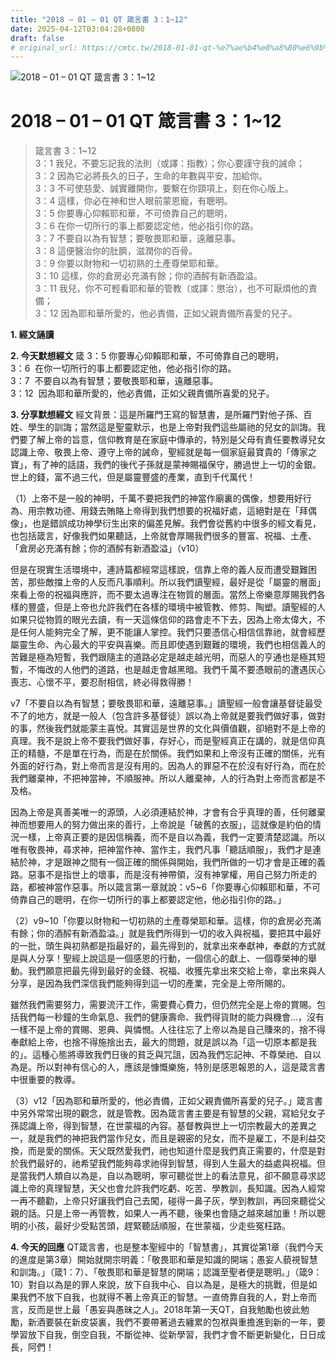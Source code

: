 ```yaml
---
title: "2018 – 01 – 01 QT 箴言書 3：1~12"
date: 2025-04-12T03:04:28+0800
draft: false
# original_url: https://cmtc.tw/2018-01-01-qt-%e7%ae%b4%e8%a8%80%e6%9b%b8-3%ef%bc%9a112
---
```


![2018 – 01 – 01 QT 箴言書 3：1\~12](/images/qt.jpg   "2018 – 01 – 01 QT 箴言書 3：1\~12")

# 2018 – 01 – 01 QT 箴言書 3：1\~12

> 箴言書 3：1\~12  
> 3：1 我兒，不要忘記我的法則（或譯：指教）；你心要謹守我的誡命；  
> 3：2 因為它必將長久的日子，生命的年數與平安，加給你。  
> 3：3 不可使慈愛、誠實離開你，要繫在你頸項上，刻在你心版上。  
> 3：4 這樣，你必在神和世人眼前蒙恩寵，有聰明。  
> 3：5 你要專心仰賴耶和華，不可倚靠自己的聰明，  
> 3：6 在你一切所行的事上都要認定他，他必指引你的路。  
> 3：7 不要自以為有智慧；要敬畏耶和華，遠離惡事。  
> 3：8 這便醫治你的肚臍，滋潤你的百骨。  
> 3：9 你要以財物和一切初熟的土產尊榮耶和華。  
> 3：10 這樣，你的倉房必充滿有餘；你的酒醡有新酒盈溢。  
> 3：11 我兒，你不可輕看耶和華的管教（或譯：懲治），也不可厭煩他的責備；  
> 3：12 因為耶和華所愛的，他必責備，正如父親責備所喜愛的兒子。

**1. 經文誦讀**

**2.  今天默想經文**
箴 3：5 你要專心仰賴耶和華，不可倚靠自己的聰明，  
3：6  在你一切所行的事上都要認定他，他必指引你的路。  
3：7  不要自以為有智慧；要敬畏耶和華，遠離惡事。  
3：12  因為耶和華所愛的，他必責備，正如父親責備所喜愛的兒子。

**3. 分享默想經文**
經文背景：這是所羅門王寫的智慧書，是所羅門對他子孫、百姓、學生的訓誨；當然這是聖靈默示，也是上帝對我們這些屬祂的兒女的訓誨。我們要了解上帝的旨意，信仰教育是在家庭中傳承的，特別是父母有責任要教導兒女認識上帝、敬畏上帝、遵守上帝的誡命，聖經就是每一個家庭最寶貴的「傳家之寶」，有了神的話語，我們的後代子孫就是蒙神賜福保守，勝過世上一切的金銀。世上的錢，富不過三代，但是屬靈豐盛的產業，直到千代萬代！

（1）上帝不是一般的神明，千萬不要把我們的神當作廟裏的偶像，想要用好行為、用宗教功德、用錢去賄賂上帝得到我們想要的祝福好處，這絕對是在「拜偶像」，也是錯誤成功神學衍生出來的偏差見解。我們會從舊約中很多的經文看見，也包括箴言，好像我們如果聽話，上帝就會厚賜我們很多的豐富、祝福、土產、「倉房必充滿有餘；你的酒醡有新酒盈溢」（v10）

但是在現實生活環境中，連詩篇都經常這樣說，信靠上帝的義人反而遭受艱難困苦，那些敵擋上帝的人反而凡事順利。所以我們讀聖經，最好是從「屬靈的層面」來看上帝的祝福與應許，而不要太過專注在物質的層面。當然上帝樂意厚賜我們各樣的豐盛，但是上帝也允許我們在各樣的環境中被管教、修剪、陶塑。讀聖經的人如果只從物質的眼光去讀，有一天這條信仰的路會走不下去，因為上帝太偉大，不是任何人能夠完全了解，更不能讓人掌控。我們只要憑信心相信信靠祂，就會經歷屬靈生命、內心最大的平安與喜樂。而且即使遇到艱難的環境，我們也相信義人的苦難是極為短暫，我們跟隨主的道路必定是越走越光明，而惡人的亨通也是極其短暫，不悔改的人他們的道路，也是越走會越黑暗。我們千萬不要憑眼前的遭遇灰心喪志、心懷不平，要忍耐相信，終必得救得勝！

v7「不要自以為有智慧；要敬畏耶和華，遠離惡事。」讀聖經一般會讓基督徒最受不了的地方，就是一般人（包含許多基督徒）誤以為上帝就是要我們做好事，做對的事，然後我們就能蒙主喜悅。其實這是世界的文化與價值觀，卻絕對不是上帝的真理。我不是說上帝不要我們做好事，存好心，而是聖經真正在講的，就是信仰真正的精髓，不是單在行為，而是在於關係。我們如果和上帝沒有正確的關係，光有外面的好行為，對上帝而言是沒有用的。因為人的罪惡不在於沒有好行為，而在於我們離棄神，不把神當神，不順服神。所以人離棄神，人的行為對上帝而言都是不及格。

因為上帝是真善美唯一的源頭，人必須連結於神，才會有合乎真理的善，任何離棄神而想要用人的努力做出來的善行，上帝說是「破舊的衣服」，這就像是約伯的情況一樣，上帝真正要的是因信稱義，而不是自以為義，我們一定要清楚認識。所以唯有敬畏神，尋求神，把神當作神、當作主，我們凡事「聽話順服」，我們才是連結於神，才是跟神之間有一個正確的關係與開始，我們所做的一切才會是正確的義路。惡事不是指世上的壞事，而是沒有神帶領，沒有神掌權，用自己努力所走的路，都被神當作惡事。所以箴言第一章就說：v5\~6「你要專心仰賴耶和華，不可倚靠自己的聰明，在你一切所行的事上都要認定他，他必指引你的路。」

（2）v9\~10「你要以財物和一切初熟的土產尊榮耶和華。這樣，你的倉房必充滿有餘；你的酒醡有新酒盈溢。」就是我們所得到一切的收入與祝福，要把其中最好的一批，頭生與初熟都是指最好的，最先得到的，就拿出來奉獻神，奉獻的方式就是與人分享！聖經上說這是一個感恩的行動，一個信心的獻上、一個尊榮神的舉動。我們願意把最先得到最好的金錢、祝福、收獲先拿出來交給上帝，拿出來與人分享，是因為我們深信我們能夠得到這一切的產業，完全是上帝所賜的。

雖然我們需要努力，需要流汗工作，需要費心費力，但仍然完全是上帝的賞賜。包括我們每一秒鐘的生命氣息、我們的健康壽命、我們得貨財的能力與機會…，沒有一樣不是上帝的賞賜、恩典、與憐憫。人往往忘了上帝以為是自己賺來的，捨不得奉獻給上帝，也捨不得施捨出去，最大的問題，就是誤以為「這一切原本都是我的」。這種心態將導致我們日後的貧乏與咒詛，因為我們忘記神、不尊榮祂、自以為是。所以對神有信心的人，應該是慷慨樂施，特別是感恩報恩的人，這是箴言書中很重要的教導。

（3）v12「因為耶和華所愛的，他必責備，正如父親責備所喜愛的兒子。」箴言書中另外常常出現的觀念，就是管教。因為箴言書主要是有智慧的父親，寫給兒女子孫認識上帝，得到智慧，在世蒙福的內容。基督教與世上一切宗教最大的差異之一，就是我們的神把我們當作兒女，而且是親密的兒女，而不是雇工，不是利益交換，而是愛的關係。天父既然愛我們，祂也知道什麼是我們真正需要的，什麼是對於我們最好的，祂希望我們能夠尋求祂得到智慧，得到人生最大的益處與祝福。但是當我們人類自以為是，自以為聰明，寧可聽從世上的看法意見，卻不願意尋求認識上帝的真理智慧，天父也會允許我們吃虧、吃苦、學教訓，長知識。因為人經常一再不聽勸，上帝只好讓我們自己去闖，碰得一鼻子灰，學到教訓，再回來聽從父親的話。只是上帝一再管教，如果人一再不聽，後果也會隨之越來越加重！所以聰明的小孩，最好少受點苦頭，趕緊聽話順服，在世蒙福，少走些冤枉路。

**4. 今天的回應**
QT箴言書，也是整本聖經中的「智慧書」，其實從第1章（我們今天的進度是第3章）開始就開宗明義：「敬畏耶和華是知識的開端；愚妄人藐視智慧和訓誨。」（箴1：7）、「敬畏耶和華是智慧的開端；認識至聖者便是聰明。」（箴9：10）對自以為是的罪人來說，放下自我中心、自以為是，是極大的挑戰，但是如果我們不放下自我，也就得不著上帝真正的智慧。一直倚靠自我的人，對上帝而言，反而是世上最「愚妄與愚昧之人」。2018年第一天QT，自我勉勵也彼此勉勵，新酒要裝在新皮袋裏，我們不要帶著過去纏累的包袱與重擔進到新的一年，要學習放下自我，倒空自我，不斷從神、從新學習，我們才會不斷更新變化，日日成長，阿們！
